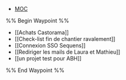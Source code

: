 
<nav aria-label="Breadcrumb" class="custom-breadcrumb">
    <ul>
        <li><a href="obsidian://advanced-uri?vault=Donaldo&filepath=MOC"> MOC</a></li>
    </ul>
</nav>

%% Begin Waypoint %%
- [[Achats Castorama]]
- [[Check-list fin de chantier ravalement]]
- [[Connexion SSO Sequens]]
- [[Rediriger les mails de Laura et Mathieu]]
- [[un projet test pour ABH]]

%% End Waypoint %%
